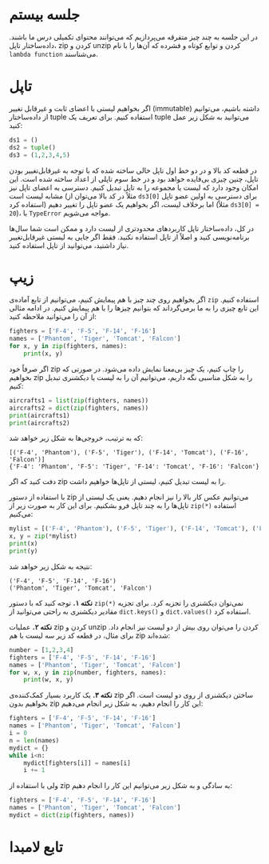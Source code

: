 # جلسه بیستم

در این جلسه به چند چیز متفرقه می‌پردازیم که می‌توانند محتوای تکمیلی درس ما باشند. داده‌ساختار تاپل، zip کردن و unzip کردن و توابع کوتاه و فشرده که آن‌ها را با نام `lambda function` می‌شناسند.
# تاپل
اگر بخواهیم لیستی با اعضای ثابت و غیرقابل تغییر (immutable) داشته باشیم، می‌توانیم از داده‌ساختار tuple استفاده کنیم. برای تعریف یک tuple می‌توانید به شکل زیر عمل کنید:
```python
ds1 = ()
ds2 = tuple()
ds3 = (1,2,3,4,5)
```
در قطعه کد بالا و در دو خط اول تاپل خالی ساخته شده که با توجه به غیرقابل‌تغییر بودن تاپل، چنین چیزی بی‌فایده خواهد بود و در خط سوم تاپلی از اعداد ساخته شده است. این امکان وجود دارد که لیست یا مجموعه را به تاپل تبدیل کنیم. دسترسی به اعضای تاپل نیز مشابه لیست است (مثلاً در کد بالا می‌توان از `ds3[0]` برای دسترسی به اولین عضو تاپل استفاده کرد) اما برخلاف لیست، اگر بخواهیم یک عضو تاپل را تغییر دهیم (مثلاً `ds3[0] = 20`)، با `TypeError` مواجه می‌شویم.

در کل، داده‌ساختار تاپل کاربردهای محدودتری از لیست دارد و ممکن است شما سال‌ها برنامه‌نویسی کنید و اصلاً از تاپل استفاده نکنید. فقط اگر جایی به لیستی غیرقابل‌تغییر نیاز داشتید، می‌توانید از تاپل استفاده کنید.

# زیپ
اگر بخواهیم روی چند چیز با هم پیمایش کنیم، می‌توانیم از تابع آماده‌ی `zip` استفاده کنیم. این تابع چیزی را به ما برمی‌گرداند که بتوانیم چیزها را با هم پیمایش کنیم. در ادامه مثالی از آن را می‌توانید ملاحظه کنید:
```python
fighters = ['F-4', 'F-5', 'F-14', 'F-16']
names = ['Phantom', 'Tiger', 'Tomcat', 'Falcon']
for x, y in zip(fighters, names):
    print(x, y)
```
اگر صرفاً خود zip را چاپ کنیم، یک چیز بی‌معنا نمایش داده می‌شود. در صورتی که بخواهیم zip را به شکل مناسبی نگه داریم، می‌توانیم آن را به لیست یا دیکشنری تبدیل کنیم:
```python
aircrafts1 = list(zip(fighters, names))
aircrafts2 = dict(zip(fighters, names))
print(aircrafts1)
print(aircrafts2)
```
که به ترتیب، خروجی‌‌ها به شکل زیر خواهد شد:
```
[('F-4', 'Phantom'), ('F-5', 'Tiger'), ('F-14', 'Tomcat'), ('F-16', 'Falcon')]
{'F-4': 'Phantom', 'F-5': 'Tiger', 'F-14': 'Tomcat', 'F-16': 'Falcon'}
```
دفت کنید که اگر zip را به لیست تبدیل کنیم، لیستی از تاپل‌ها خواهیم داشت.

با استفاده از دستور zip می‌توانیم عکس کار بالا را نیز انجام دهیم. یعنی یک لیستی از تاپل‌ها را به چند تاپل فرو بشکنیم. برای این کار به صورت زیر از `zip(*)` استفاده می‌کنیم:
```python
mylist = [('F-4', 'Phantom'), ('F-5', 'Tiger'), ('F-14', 'Tomcat'), ('F-16', 'Falcon')]
x, y = zip(*mylist)
print(x)
print(y)
```
نتیجه به شکل زیر خواهد شد:
```
('F-4', 'F-5', 'F-14', 'F-16')
('Phantom', 'Tiger', 'Tomcat', 'Falcon')
```
**نکته ۱.** توجه کنید که با دستور `zip(*)` نمی‌توان دیکشنری را تجزیه کرد. برای تجزیه مقادیر دیکشنری به راحتی می‌توانید از `dict.keys()` و `dict.values()` استفاده کرد.

**نکته ۲.** عملیات zip کردن و unzip کردن را می‌توان روی بیش از دو لیست نیز انجام داد. برای مثال، در قطعه کد زیر سه لیست با هم zip شده‌اند:
```python
number = [1,2,3,4]
fighters = ['F-4', 'F-5', 'F-14', 'F-16']
names = ['Phantom', 'Tiger', 'Tomcat', 'Falcon']
for w, x, y in zip(number, fighters, names):
    print(w, x, y)
```

**نکته ۳.** یک کاربرد بسیار کمک‌کننده‌ی zip ساختن دیکشنری از روی دو لیست است. اگر بخواهیم بدون zip این کار را انجام دهیم، به شکل زیر انجام می‌دهیم:
```python
fighters = ['F-4', 'F-5', 'F-14', 'F-16']
names = ['Phantom', 'Tiger', 'Tomcat', 'Falcon']
i = 0
n = len(names)
mydict = {}
while i<n:
    mydict[fighters[i]] = names[i]
    i += 1
```
ولی با استفاده از zip به سادگی و به شکل زیر می‌توانیم این کار را انجام دهیم:
```python
fighters = ['F-4', 'F-5', 'F-14', 'F-16']
names = ['Phantom', 'Tiger', 'Tomcat', 'Falcon']
mydict = dict(zip(fighters, names))
```
# تابع لامبدا
